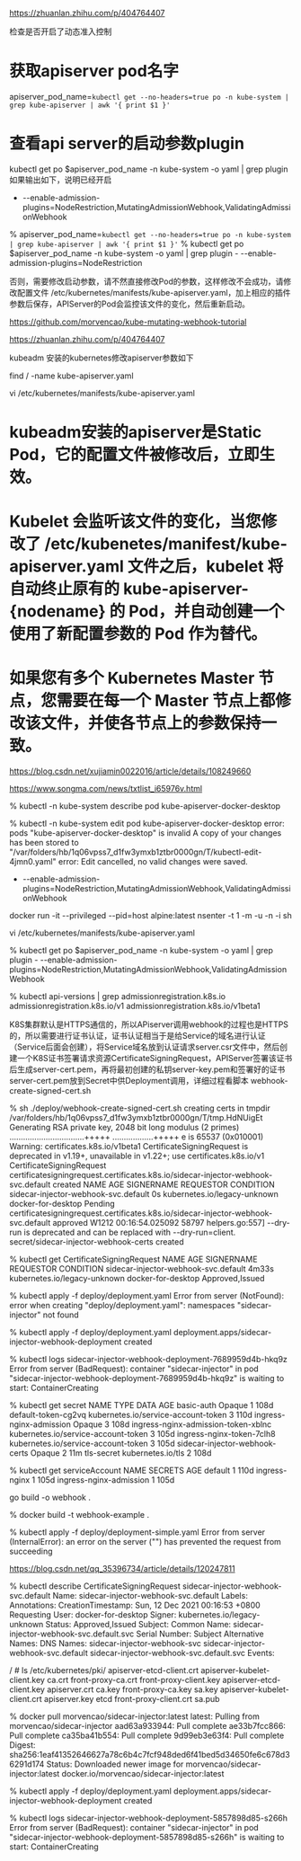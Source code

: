 https://zhuanlan.zhihu.com/p/404764407

检查是否开启了动态准入控制

# 获取apiserver pod名字
apiserver_pod_name=`kubectl get --no-headers=true po -n kube-system | grep kube-apiserver | awk '{ print $1 }'`
# 查看api server的启动参数plugin
kubectl get po $apiserver_pod_name -n kube-system -o yaml | grep plugin
如果输出如下，说明已经开启

- --enable-admission-plugins=NodeRestriction,MutatingAdmissionWebhook,ValidatingAdmissionWebhook


% apiserver_pod_name=`kubectl get --no-headers=true po -n kube-system | grep kube-apiserver | awk '{ print $1 }'`
% kubectl get po $apiserver_pod_name -n kube-system -o yaml | grep plugin
    - --enable-admission-plugins=NodeRestriction

否则，需要修改启动参数，请不然直接修改Pod的参数，这样修改不会成功，请修改配置文件
/etc/kubernetes/manifests/kube-apiserver.yaml，加上相应的插件参数后保存，APIServer的Pod会监控该文件的变化，然后重新启动。


https://github.com/morvencao/kube-mutating-webhook-tutorial

https://zhuanlan.zhihu.com/p/404764407


kubeadm 安装的kubernetes修改apiserver参数如下

find / -name kube-apiserver.yaml

vi /etc/kubernetes/manifests/kube-apiserver.yaml
# kubeadm安装的apiserver是Static Pod，它的配置文件被修改后，立即生效。

# Kubelet 会监听该文件的变化，当您修改了 /etc/kubenetes/manifest/kube-apiserver.yaml 文件之后，kubelet 将自动终止原有的 kube-apiserver-{nodename} 的 Pod，并自动创建一个使用了新配置参数的 Pod 作为替代。
# 如果您有多个 Kubernetes Master 节点，您需要在每一个 Master 节点上都修改该文件，并使各节点上的参数保持一致。


https://blog.csdn.net/xujiamin0022016/article/details/108249660


https://www.songma.com/news/txtlist_i65976v.html


 % kubectl -n kube-system describe pod kube-apiserver-docker-desktop


 % kubectl -n kube-system edit pod kube-apiserver-docker-desktop
error: pods "kube-apiserver-docker-desktop" is invalid
A copy of your changes has been stored to "/var/folders/hb/1q06vpss7_d1fw3ymxb1ztbr0000gn/T/kubectl-edit-4jmn0.yaml"
error: Edit cancelled, no valid changes were saved.

  - --enable-admission-plugins=NodeRestriction,MutatingAdmissionWebhook,ValidatingAdmissionWebhook



docker run -it --privileged --pid=host alpine:latest nsenter -t 1 -m -u -n -i sh

vi /etc/kubernetes/manifests/kube-apiserver.yaml


 % kubectl get po $apiserver_pod_name -n kube-system -o yaml | grep plugin
    - --enable-admission-plugins=NodeRestriction,MutatingAdmissionWebhook,ValidatingAdmissionWebhook


 % kubectl api-versions | grep admissionregistration.k8s.io
admissionregistration.k8s.io/v1
admissionregistration.k8s.io/v1beta1



K8S集群默认是HTTPS通信的，所以APiserver调用webhook的过程也是HTTPS的，所以需要进行证书认证，证书认证相当于是给Service的域名进行认证（Service后面会创建），将Service域名放到认证请求server.csr文件中，然后创建一个K8S证书签署请求资源CertificateSigningRequest，APIServer签署该证书后生成server-cert.pem，再将最初创建的私钥server-key.pem和签署好的证书server-cert.pem放到Secret中供Deployment调用，详细过程看脚本
webhook-create-signed-cert.sh

% sh ./deploy/webhook-create-signed-cert.sh
creating certs in tmpdir /var/folders/hb/1q06vpss7_d1fw3ymxb1ztbr0000gn/T/tmp.HdNUigEt 
Generating RSA private key, 2048 bit long modulus (2 primes)
.................................+++++
..................+++++
e is 65537 (0x010001)
Warning: certificates.k8s.io/v1beta1 CertificateSigningRequest is deprecated in v1.19+, unavailable in v1.22+; use certificates.k8s.io/v1 CertificateSigningRequest
certificatesigningrequest.certificates.k8s.io/sidecar-injector-webhook-svc.default created
NAME                                   AGE   SIGNERNAME                     REQUESTOR            CONDITION
sidecar-injector-webhook-svc.default   0s    kubernetes.io/legacy-unknown   docker-for-desktop   Pending
certificatesigningrequest.certificates.k8s.io/sidecar-injector-webhook-svc.default approved
W1212 00:16:54.025092   58797 helpers.go:557] --dry-run is deprecated and can be replaced with --dry-run=client.
secret/sidecar-injector-webhook-certs created



 % kubectl get CertificateSigningRequest
NAME                                   AGE     SIGNERNAME                     REQUESTOR            CONDITION
sidecar-injector-webhook-svc.default   4m33s   kubernetes.io/legacy-unknown   docker-for-desktop   Approved,Issued


 % kubectl apply -f deploy/deployment.yaml
Error from server (NotFound): error when creating "deploy/deployment.yaml": namespaces "sidecar-injector" not found

% kubectl apply -f deploy/deployment.yaml
deployment.apps/sidecar-injector-webhook-deployment created


% kubectl logs sidecar-injector-webhook-deployment-7689959d4b-hkq9z
Error from server (BadRequest): container "sidecar-injector" in pod "sidecar-injector-webhook-deployment-7689959d4b-hkq9z" is waiting to start: ContainerCreating




% kubectl get secret
NAME                                  TYPE                                  DATA   AGE
basic-auth                            Opaque                                1      108d
default-token-cg2vq                   kubernetes.io/service-account-token   3      110d
ingress-nginx-admission               Opaque                                3      108d
ingress-nginx-admission-token-xblnc   kubernetes.io/service-account-token   3      105d
ingress-nginx-token-7clh8             kubernetes.io/service-account-token   3      105d
sidecar-injector-webhook-certs        Opaque                                2      11m
tls-secret                            kubernetes.io/tls                     2      108d


% kubectl get serviceAccount
NAME                      SECRETS   AGE
default                   1         110d
ingress-nginx             1         105d
ingress-nginx-admission   1         105d


go build -o webhook .

% docker build -t webhook-example .

% kubectl apply -f deploy/deployment-simple.yaml
Error from server (InternalError): an error on the server ("") has prevented the request from succeeding

https://blog.csdn.net/qq_35396734/article/details/120247811



 % kubectl describe CertificateSigningRequest  sidecar-injector-webhook-svc.default
Name:               sidecar-injector-webhook-svc.default
Labels:             <none>
Annotations:        <none>
CreationTimestamp:  Sun, 12 Dec 2021 00:16:53 +0800
Requesting User:    docker-for-desktop
Signer:             kubernetes.io/legacy-unknown
Status:             Approved,Issued
Subject:
  Common Name:    sidecar-injector-webhook-svc.default.svc
  Serial Number:
Subject Alternative Names:
         DNS Names:  sidecar-injector-webhook-svc
                     sidecar-injector-webhook-svc.default
                     sidecar-injector-webhook-svc.default.svc
Events:  <none>



/ # ls /etc/kubernetes/pki/
apiserver-etcd-client.crt     apiserver-kubelet-client.key  ca.crt                        front-proxy-ca.crt            front-proxy-client.key
apiserver-etcd-client.key     apiserver.crt                 ca.key                        front-proxy-ca.key            sa.key
apiserver-kubelet-client.crt  apiserver.key                 etcd                          front-proxy-client.crt        sa.pub

% docker pull morvencao/sidecar-injector:latest
latest: Pulling from morvencao/sidecar-injector
aad63a933944: Pull complete 
ae33b7fcc866: Pull complete 
ca35ba41b554: Pull complete 
9d99eb3e63f4: Pull complete 
Digest: sha256:1eaf41352646627a78c6b4c7fcf948ded6f41bed5d34650fe6c678d36291d174
Status: Downloaded newer image for morvencao/sidecar-injector:latest
docker.io/morvencao/sidecar-injector:latest


% kubectl apply -f deploy/deployment.yaml 
deployment.apps/sidecar-injector-webhook-deployment created

% kubectl logs sidecar-injector-webhook-deployment-5857898d85-s266h
Error from server (BadRequest): container "sidecar-injector" in pod "sidecar-injector-webhook-deployment-5857898d85-s266h" is waiting to start: ContainerCreating